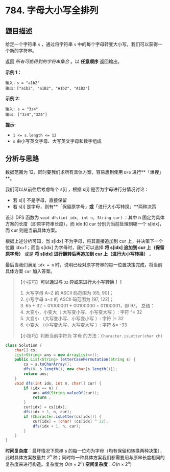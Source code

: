 # 784. 字母大小写全排列

## 题目描述

给定一个字符串 `s` ，通过将字符串 `s` 中的每个字母转变大小写，我们可以获得一个新的字符串。

返回 *所有可能得到的字符串集合* 。以 **任意顺序** 返回输出。

**示例 1：**

```
输入：s = "a1b2"
输出：["a1b2", "a1B2", "A1b2", "A1B2"]
```

**示例 2:**

```
输入: s = "3z4"
输出: ["3z4","3Z4"] 
```

**提示:**

- `1 <= s.length <= 12`
- `s` 由小写英文字母、大写英文字母和数字组成

## 分析与思路

数据范围为 12，同时要我们求所有具体方案，容易想到使用 `DFS` 进行**「爆搜」**。

我们可以从前往后考虑每个 s[i] ，根据 s[i] 是否为字母进行分情况讨论：

- 若 s[i] 不是字母，直接保留
- 若 s[i] 是字母，则有**「保留原字母」**或**「进行大小写转换」**两种决策

设计 DFS 函数为 `void dfs(int idx, int n, String cur)` ：其中 n 固定为具体方案的长度（即原字符串长度），而 idx 和 cur 分别为当前处理到哪一个 s[idx]，而 cur 则是当前具体方案。

根据上述分析可知，当 s[idx] 不为字母，将其直接追加到 cur 上，并决策下一个位置 idx+1；而当 s[idx] 为字母时，我们可以选择 **将 s[idx] 追加到 cur 上（保留原字母）** 或是 **将 s[idx] 进行翻转后再追加到 cur 上（进行大小写转换）** 。

最后当我们满足 `idx = n` 时，说明已经对原字符串的每一位置决策完成，将当前具体方案 `cur` 加入答案。

> 【小技巧】**可以通过与 `32` 异或来进行大小写转换！！**
>
> 1. 大写字母 A~Z 的 ASCII 码范围为 [65, 90]；
> 2. 小写字母 a~z 的 ASCII 码范围为 [97, 122]；
> 3. 65 + 32 = 01000001 + 00100000 = 01100001，即 97。 总结：
> 4. 大变小，小变大（ 大写变小写、小写变大写 ）: 字符 ^= 32
> 5. 大变小 （大写变小写、小写变小写 ）: 字符 |= 32
> 6. 小变大 （小写变大写、大写变大写 ）: 字符 &= -33
>
> 【小技巧】判断当前字符为 字母 的方法：`Character.isLetter(char ch)`

```java
class Solution {
    char[] cs;
    List<String> ans = new ArrayList<>();
    public List<String> letterCasePermutation(String s) {
        cs = s.toCharArray();
        dfs(0, s.length(), new char[s.length()]);
        return ans;
    }
    void dfs(int idx, int n, char[] cur) {
        if (idx == n) {
            ans.add(String.valueOf(cur));
            return ;
        }
        cur[idx] = cs[idx];
        dfs(idx + 1, n, cur);
        if (Character.isLetter(cs[idx])) {
            cur[idx] = (char) (cs[idx] ^ 32);
            dfs(idx + 1, n, cur);
        }
    }
}
```

**时间复杂度**：最坏情况下原串 s 的每一位均为字母（均有保留和转换两种决策），此时具体方案数量共 $2^n$ 种；同时每一种具体方案我们都需要用与原串长度相同的复杂度来进行构造。复杂度为 $O(n \times 2^n)$ 
**空间复杂度**：$O(n \times 2^n)$

